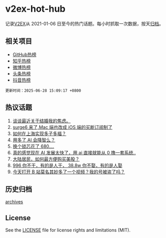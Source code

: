 # v2ex-hot-hub

 记录[V2EX](https://www.v2ex.com/)从 2021-01-06 日至今的热门话题。每小时抓取一次数据，按天[归档](archives)。
 
 ## 相关项目

- [GitHub热榜](https://github.com/snaildev/github-hot-hub)
- [知乎热榜](https://github.com/snaildev/zhihu-hot-hub)
- [微博热榜](https://github.com/snaildev/weibo-hot-hub)
- [头条热榜](https://github.com/snaildev/toutiao-hot-hub)
- [抖音热榜](https://github.com/snaildev/douyin-hot-hub)


 `更新时间：2025-06-28 15:09:17 +0800`

## 热议话题

1. [谈谈最近关于结婚我的焦虑。](https://www.v2ex.com/t/1141516)
1. [surge6 来了,Mac 端也改成 iOS 端的买断订阅制了](https://www.v2ex.com/t/1141491)
1. [如何在上海实现多子多福？](https://www.v2ex.com/t/1141563)
1. [用多了 AI 会降智么？](https://www.v2ex.com/t/1141511)
1. [换个锁芯花了 680....](https://www.v2ex.com/t/1141559)
1. [真的感觉现在 AI 发展太快了，用 ai 直接就能从 0 撸一套系统..](https://www.v2ex.com/t/1141503)
1. [大陆居民，如何最方便购买美股？](https://www.v2ex.com/t/1141518)
1. [996 你不干，有的是人干， 38.8w 你不娶，有的是人娶](https://www.v2ex.com/t/1141480)
1. [今天打开 B 站莫名其妙多了一个视频？我的号被盗了吗？](https://www.v2ex.com/t/1141510)

## 历史归档

[archives](archives)

## License

See the [LICENSE](LICENSE) file for license rights and limitations (MIT).
